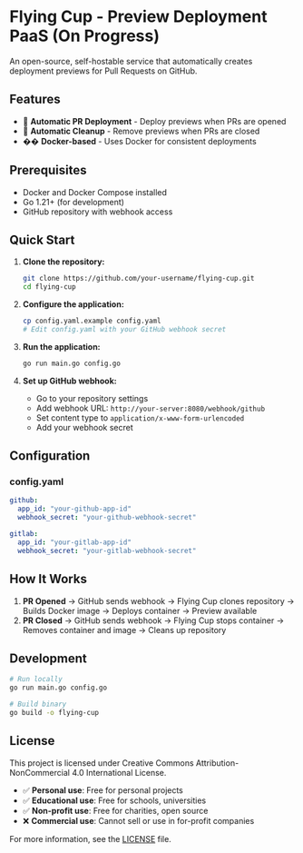 # Flying Cup - Preview Deployment PaaS (On Progress)

An open-source, self-hostable service that automatically creates deployment previews for Pull Requests on GitHub.

## Features

- 🚀 **Automatic PR Deployment** - Deploy previews when PRs are opened
- 🧹 **Automatic Cleanup** - Remove previews when PRs are closed
- �� **Docker-based** - Uses Docker for consistent deployments

## Prerequisites

- Docker and Docker Compose installed
- Go 1.21+ (for development)
- GitHub repository with webhook access

## Quick Start

1. **Clone the repository:**
   ```bash
   git clone https://github.com/your-username/flying-cup.git
   cd flying-cup
   ```

2. **Configure the application:**
   ```bash
   cp config.yaml.example config.yaml
   # Edit config.yaml with your GitHub webhook secret
   ```

3. **Run the application:**
   ```bash
   go run main.go config.go
   ```

4. **Set up GitHub webhook:**
   - Go to your repository settings
   - Add webhook URL: `http://your-server:8080/webhook/github`
   - Set content type to `application/x-www-form-urlencoded`
   - Add your webhook secret

## Configuration

### config.yaml

```yaml
github:
  app_id: "your-github-app-id"
  webhook_secret: "your-github-webhook-secret"

gitlab:
  app_id: "your-gitlab-app-id"
  webhook_secret: "your-gitlab-webhook-secret"
```

## How It Works

1. **PR Opened** → GitHub sends webhook → Flying Cup clones repository → Builds Docker image → Deploys container → Preview available
2. **PR Closed** → GitHub sends webhook → Flying Cup stops container → Removes container and image → Cleans up repository

## Development

```bash
# Run locally
go run main.go config.go

# Build binary
go build -o flying-cup
```

## License

This project is licensed under Creative Commons Attribution-NonCommercial 4.0 International License.

- ✅ **Personal use**: Free for personal projects
- ✅ **Educational use**: Free for schools, universities
- ✅ **Non-profit use**: Free for charities, open source
- ❌ **Commercial use**: Cannot sell or use in for-profit companies

For more information, see the [LICENSE](LICENSE) file.